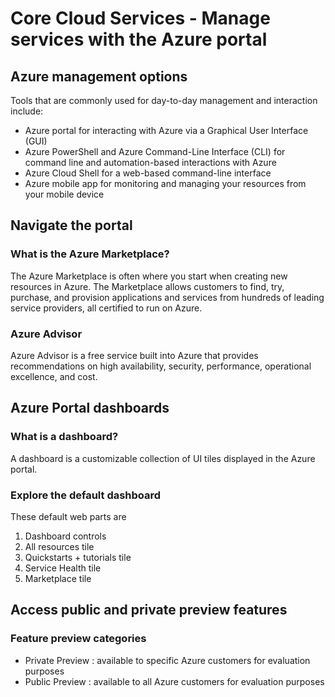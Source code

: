 # Core Cloud Services - Manage services with the Azure portal

## Azure management options
Tools that are commonly used for day-to-day management and interaction include:
- Azure portal for interacting with Azure via a Graphical User Interface (GUI)
- Azure PowerShell and Azure Command-Line Interface (CLI) for command line and automation-based interactions with Azure
- Azure Cloud Shell for a web-based command-line interface
- Azure mobile app for monitoring and managing your resources from your mobile device

## Navigate the portal

### What is the Azure Marketplace?
The Azure Marketplace is often where you start when creating new resources in Azure. The Marketplace allows customers to find, try, purchase, and provision applications and services from hundreds of leading service providers, all certified to run on Azure.

### Azure Advisor
Azure Advisor is a free service built into Azure that provides recommendations on high availability, security, performance, operational excellence, and cost.

## Azure Portal dashboards

### What is a dashboard?
A dashboard is a customizable collection of UI tiles displayed in the Azure portal.

### Explore the default dashboard
These default web parts are
1. Dashboard controls
2. All resources tile
3. Quickstarts + tutorials tile
4. Service Health tile
5. Marketplace tile

## Access public and private preview features

### Feature preview categories
- Private Preview : available to specific Azure customers for evaluation purposes
- Public Preview : available to all Azure customers for evaluation purposes

